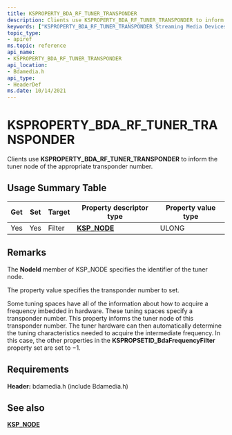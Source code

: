```yaml
---
title: KSPROPERTY_BDA_RF_TUNER_TRANSPONDER
description: Clients use KSPROPERTY_BDA_RF_TUNER_TRANSPONDER to inform the tuner node of the appropriate transponder number.
keywords: ["KSPROPERTY_BDA_RF_TUNER_TRANSPONDER Streaming Media Devices"]
topic_type:
- apiref
ms.topic: reference
api_name:
- KSPROPERTY_BDA_RF_TUNER_TRANSPONDER
api_location:
- Bdamedia.h
api_type:
- HeaderDef
ms.date: 10/14/2021
---
```


# KSPROPERTY_BDA_RF_TUNER_TRANSPONDER

Clients use **KSPROPERTY_BDA_RF_TUNER_TRANSPONDER** to inform the tuner node of the appropriate transponder number.

## Usage Summary Table

| Get | Set | Target | Property descriptor type | Property value type |
|--|--|--|--|--|
| Yes | Yes | Filter | [**KSP_NODE**](/windows-hardware/drivers/ddi/ks/ns-ks-ksp_node) | ULONG |

## Remarks

The **NodeId** member of KSP_NODE specifies the identifier of the tuner node.

The property value specifies the transponder number to set.

Some tuning spaces have all of the information about how to acquire a frequency imbedded in hardware. These tuning spaces specify a transponder number. This property informs the tuner node of this transponder number. The tuner hardware can then automatically determine the tuning characteristics needed to acquire the intermediate frequency. In this case, the other properties in the **KSPROPSETID_BdaFrequencyFilter** property set are set to −1.

## Requirements

**Header:** bdamedia.h (include Bdamedia.h)

## See also

[**KSP_NODE**](/windows-hardware/drivers/ddi/ks/ns-ks-ksp_node)
